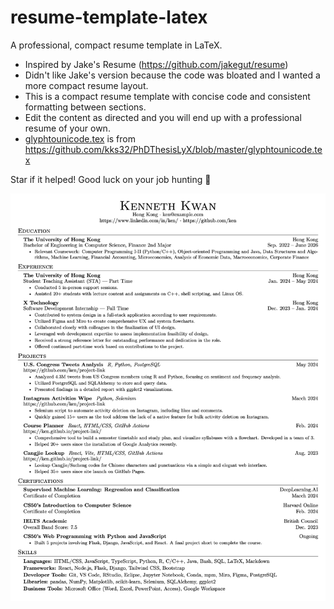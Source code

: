 # resume-template-latex

A professional, compact resume template in LaTeX.

- Inspired by Jake's Resume (<https://github.com/jakegut/resume>)
- Didn't like Jake's version because the code was bloated and I wanted a more compact resume layout.
- This is a compact resume template with concise code and consistent formatting between sections.
- Edit the content as directed and you will end up with a professional resume of your own.
- [glyphtounicode.tex](glyphtounicode.tex) is from <https://github.com/kks32/PhDThesisLyX/blob/master/glyphtounicode.tex>

Star if it helped! Good luck on your job hunting 🌟

![Resume](resume.jpeg)
